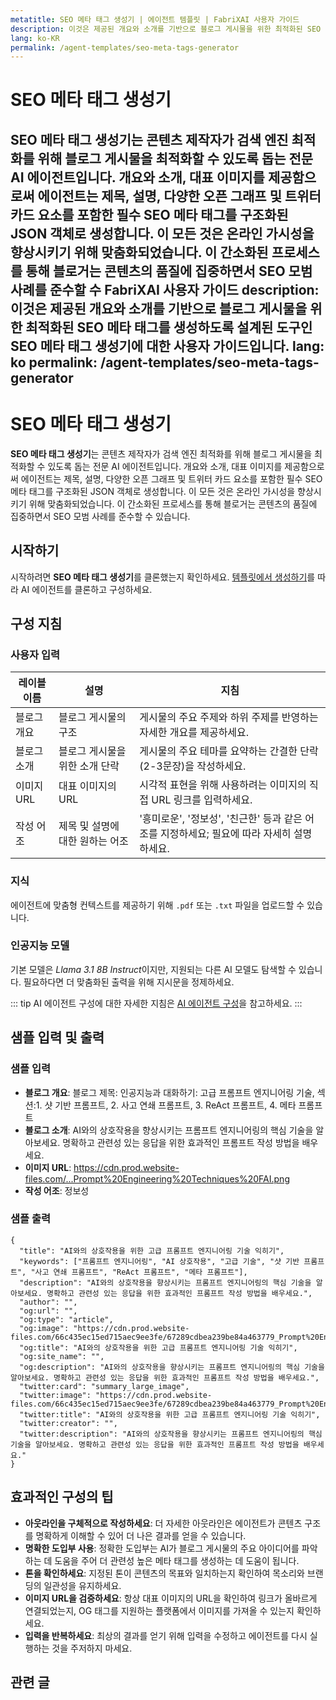 ```yaml
---
metatitle: SEO 메타 태그 생성기 | 에이전트 템플릿 | FabriXAI 사용자 가이드
description: 이것은 제공된 개요와 소개를 기반으로 블로그 게시물을 위한 최적화된 SEO 메타 태그를 생성하도록 설계된 도구인 SEO 메타 태그 생성기에 대한 사용자 가이드입니다.
lang: ko-KR
permalink: /agent-templates/seo-meta-tags-generator
---
```


# SEO 메타 태그 생성기

**SEO 메타 태그 생성기**는 콘텐츠 제작자가 검색 엔진 최적화를 위해 블로그 게시물을 최적화할 수 있도록 돕는 전문 AI 에이전트입니다. 개요와 소개, 대표 이미지를 제공함으로써 에이전트는 제목, 설명, 다양한 오픈 그래프 및 트위터 카드 요소를 포함한 필수 SEO 메타 태그를 구조화된 JSON 객체로 생성합니다. 이 모든 것은 온라인 가시성을 향상시키기 위해 맞춤화되었습니다. 이 간소화된 프로세스를 통해 블로거는 콘텐츠의 품질에 집중하면서 SEO 모범 사례를 준수할 수 FabriXAI 사용자 가이드
description: 이것은 제공된 개요와 소개를 기반으로 블로그 게시물을 위한 최적화된 SEO 메타 태그를 생성하도록 설계된 도구인 SEO 메타 태그 생성기에 대한 사용자 가이드입니다.
lang: ko
permalink: /agent-templates/seo-meta-tags-generator
---

# SEO 메타 태그 생성기

**SEO 메타 태그 생성기**는 콘텐츠 제작자가 검색 엔진 최적화를 위해 블로그 게시물을 최적화할 수 있도록 돕는 전문 AI 에이전트입니다. 개요와 소개, 대표 이미지를 제공함으로써 에이전트는 제목, 설명, 다양한 오픈 그래프 및 트위터 카드 요소를 포함한 필수 SEO 메타 태그를 구조화된 JSON 객체로 생성합니다. 이 모든 것은 온라인 가시성을 향상시키기 위해 맞춤화되었습니다. 이 간소화된 프로세스를 통해 블로거는 콘텐츠의 품질에 집중하면서 SEO 모범 사례를 준수할 수 있습니다.

## 시작하기

시작하려면 **SEO 메타 태그 생성기**를 클론했는지 확인하세요. [템플릿에서 생성하기](/en-us/create-from-templates/)를 따라 AI 에이전트를 클론하고 구성하세요.

## 구성 지침

### 사용자 입력

| 레이블 이름       | 설명                                    | 지침                                                                                |
| ----------------- | ---------------------------------------------- | ------------------------------------------------------------------------------------------ |
| 블로그 개요      | 블로그 게시물의 구조                 | 게시물의 주요 주제와 하위 주제를 반영하는 자세한 개요를 제공하세요.       |
| 블로그 소개 | 블로그 게시물을 위한 소개 단락    | 게시물의 주요 테마를 요약하는 간결한 단락(2-3문장)을 작성하세요.          |
| 이미지 URL         | 대표 이미지의 URL                      | 시각적 표현을 위해 사용하려는 이미지의 직접 URL 링크를 입력하세요.            |
| 작성 어조      | 제목 및 설명에 대한 원하는 어조 | '흥미로운', '정보성', '친근한' 등과 같은 어조를 지정하세요; 필요에 따라 자세히 설명하세요. |

### 지식

에이전트에 맞춤형 컨텍스트를 제공하기 위해 `.pdf` 또는 `.txt` 파일을 업로드할 수 있습니다.

### 인공지능 모델

기본 모델은 *Llama 3.1 8B Instruct*이지만, 지원되는 다른 AI 모델도 탐색할 수 있습니다. 필요하다면 더 맞춤화된 출력을 위해 지시문을 정제하세요.

::: tip
AI 에이전트 구성에 대한 자세한 지침은 [AI 에이전트 구성](/en-us/configure-ai-agent/)을 참고하세요.
:::

## 샘플 입력 및 출력

### 샘플 입력

- **블로그 개요**: 블로그 제목: 인공지능과 대화하기: 고급 프롬프트 엔지니어링 기술, 섹션:1. 샷 기반 프롬프트, 2. 사고 연쇄 프롬프트, 3. ReAct 프롬프트, 4. 메타 프롬프트
- **블로그 소개**: AI와의 상호작용을 향상시키는 프롬프트 엔지니어링의 핵심 기술을 알아보세요. 명확하고 관련성 있는 응답을 위한 효과적인 프롬프트 작성 방법을 배우세요.
- **이미지 URL**: https://cdn.prod.website-files.com/...Prompt%20Engineering%20Techniques%20FAI.png
- **작성 어조**: 정보성

### 샘플 출력

```
{
  "title": "AI와의 상호작용을 위한 고급 프롬프트 엔지니어링 기술 익히기",
  "keywords": ["프롬프트 엔지니어링", "AI 상호작용", "고급 기술", "샷 기반 프롬프트", "사고 연쇄 프롬프트", "ReAct 프롬프트", "메타 프롬프트"],
  "description": "AI와의 상호작용을 향상시키는 프롬프트 엔지니어링의 핵심 기술을 알아보세요. 명확하고 관련성 있는 응답을 위한 효과적인 프롬프트 작성 방법을 배우세요.",
  "author": "",
  "og:url": "",
  "og:type": "article",
  "og:image": "https://cdn.prod.website-files.com/66c435ec15ed715aec9ee3fe/67289cdbea239be84a463779_Prompt%20Engineering%20Techniques%20FAI.png",
  "og:title": "AI와의 상호작용을 위한 고급 프롬프트 엔지니어링 기술 익히기",
  "og:site_name": "",
  "og:description": "AI와의 상호작용을 향상시키는 프롬프트 엔지니어링의 핵심 기술을 알아보세요. 명확하고 관련성 있는 응답을 위한 효과적인 프롬프트 작성 방법을 배우세요.",
  "twitter:card": "summary_large_image",
  "twitter:image": "https://cdn.prod.website-files.com/66c435ec15ed715aec9ee3fe/67289cdbea239be84a463779_Prompt%20Engineering%20Techniques%20FAI.png",
  "twitter:title": "AI와의 상호작용을 위한 고급 프롬프트 엔지니어링 기술 익히기",
  "twitter:creator": "",
  "twitter:description": "AI와의 상호작용을 향상시키는 프롬프트 엔지니어링의 핵심 기술을 알아보세요. 명확하고 관련성 있는 응답을 위한 효과적인 프롬프트 작성 방법을 배우세요."
}
```

## 효과적인 구성의 팁

- **아웃라인을 구체적으로 작성하세요**: 더 자세한 아웃라인은 에이전트가 콘텐츠 구조를 명확하게 이해할 수 있어 더 나은 결과를 얻을 수 있습니다.
- **명확한 도입부 사용**: 정확한 도입부는 AI가 블로그 게시물의 주요 아이디어를 파악하는 데 도움을 주어 더 관련성 높은 메타 태그를 생성하는 데 도움이 됩니다.
- **톤을 확인하세요**: 지정된 톤이 콘텐츠의 목표와 일치하는지 확인하여 목소리와 브랜딩의 일관성을 유지하세요.
- **이미지 URL을 검증하세요**: 항상 대표 이미지의 URL을 확인하여 링크가 올바르게 연결되었는지, OG 태그를 지원하는 플랫폼에서 이미지를 가져올 수 있는지 확인하세요.
- **입력을 반복하세요**: 최상의 결과를 얻기 위해 입력을 수정하고 에이전트를 다시 실행하는 것을 주저하지 마세요.

## 관련 글
